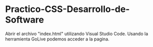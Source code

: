 # Practico-CSS-Desarrollo-de-Software
Abrir el archivo "index.html" utilizando Visual Studio Code. Usando la herramienta GoLive podemos acceder a la pagina.
